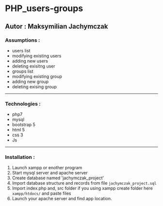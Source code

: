 # PHP_users-groups
Autor : Maksymilian Jachymczak
----
### Assumptions :
- users list
- modifying existing users
- adding new users
- deleting exisitng user
- groups list
- modifying existing group
- adding new group
- deleting exising group

----
### Technologies :
- php7
- mysql
- bootstrap 5
- html 5
- css 3
- Js

----
### Installation :
1. Launch xampp or enother program
2. Start mysql server and apache server
3. Create database named 'jachymczak_project'
4. Import database structure and records from file `jachymczak_project.sql`
5. Import index.php and, src folder if you using xampp create folder here  `xampp/htdocs/` and paste files
6. Launch your apache server and find app location.

